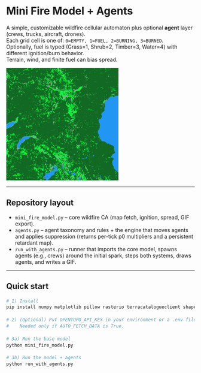 # Mini Fire Model + Agents

A simple, customizable wildfire cellular automaton plus optional **agent** layer (crews, trucks, aircraft, drones).  
Each grid cell is one of: `0=EMPTY, 1=FUEL, 2=BURNING, 3=BURNED`.  
Optionally, fuel is typed (Grass=1, Shrub=2, Timber=3, Water=4) with different ignition/burn behavior.  
Terrain, wind, and finite fuel can bias spread.

<img src="gifs/demo.gif" alt="Wildfire simulation" width="300">

---

## Repository layout

- `mini_fire_model.py` – core wildfire CA (map fetch, ignition, spread, GIF export).
- `agents.py` – agent taxonomy and rules + the engine that moves agents and applies suppression (returns per-tick p0 multipliers and a persistent retardant map).
- `run_with_agents.py` – runner that imports the core model, spawns agents (e.g., crews) around the initial spark, steps both systems, draws agents, and writes a GIF.

---

## Quick start

```bash
# 1) Install
pip install numpy matplotlib pillow rasterio terracatalogueclient shapely requests python-dotenv imageio

# 2) (Optional) Put OPENTOPO_API_KEY in your environment or a .env file
#    Needed only if AUTO_FETCH_DATA is True.

# 3a) Run the base model
python mini_fire_model.py

# 3b) Run the model + agents
python run_with_agents.py
